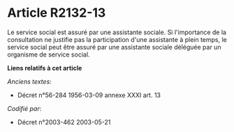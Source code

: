 # Article R2132-13

Le service social est assuré par une assistante sociale. Si l'importance de la consultation ne justifie pas la participation
d'une assistante à plein temps, le service social peut être assuré par une assistante sociale déléguée par un organisme de
service social.

**Liens relatifs à cet article**

_Anciens textes_:

  - Décret n°56-284 1956-03-09 annexe XXXI art. 13

_Codifié par_:

  - Décret n°2003-462 2003-05-21
